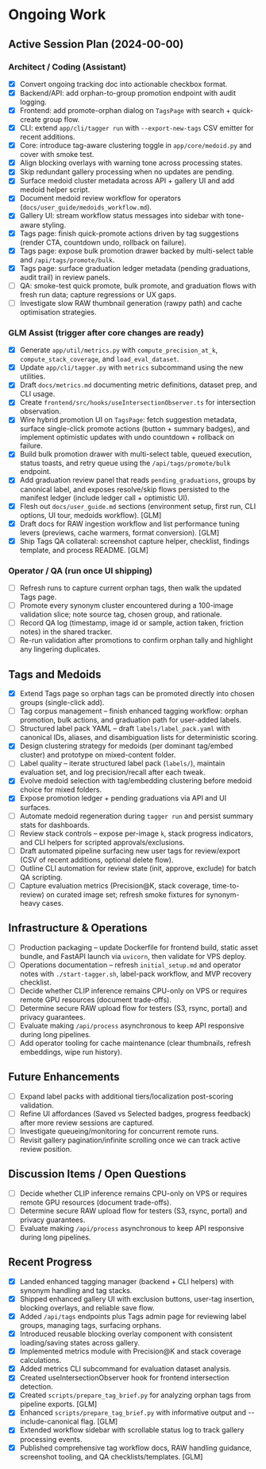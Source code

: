 # Ongoing Work

## Active Session Plan (2024-00-00) <!-- replace date on close-out -->

### Architect / Coding (Assistant)

- [x] Convert ongoing tracking doc into actionable checkbox format. <!-- keep history -->
- [x] Backend/API: add orphan-to-group promotion endpoint with audit logging.
- [x] Frontend: add promote-orphan dialog on `TagsPage` with search + quick-create group flow.
- [x] CLI: extend `app/cli/tagger run` with `--export-new-tags` CSV emitter for recent additions.
- [x] Core: introduce tag-aware clustering toggle in `app/core/medoid.py` and cover with smoke test.
- [x] Align blocking overlays with warning tone across processing states.
- [x] Skip redundant gallery processing when no updates are pending.
- [x] Surface medoid cluster metadata across API + gallery UI and add medoid helper script.
- [x] Document medoid review workflow for operators (`docs/user_guide/medoids_workflow.md`).
- [x] Gallery UI: stream workflow status messages into sidebar with tone-aware styling.
- [x] Tags page: finish quick-promote actions driven by tag suggestions (render CTA, countdown undo, rollback on failure).
- [x] Tags page: expose bulk promotion drawer backed by multi-select table and `/api/tags/promote/bulk`.
- [x] Tags page: surface graduation ledger metadata (pending graduations, audit trail) in review panels.
- [ ] QA: smoke-test quick promote, bulk promote, and graduation flows with fresh run data; capture regressions or UX gaps.
- [ ] Investigate slow RAW thumbnail generation (rawpy path) and cache optimisation strategies.

### GLM Assist (trigger after core changes are ready)

- [x] Generate `app/util/metrics.py` with `compute_precision_at_k`, `compute_stack_coverage`, and `load_eval_dataset`.
- [x] Update `app/cli/tagger.py` with `metrics` subcommand using the new utilities.
- [x] Draft `docs/metrics.md` documenting metric definitions, dataset prep, and CLI usage.
- [x] Create `frontend/src/hooks/useIntersectionObserver.ts` for intersection observation.
- [x] Wire hybrid promotion UI on `TagsPage`: fetch suggestion metadata, surface single-click promote actions (button + summary badges), and implement optimistic updates with undo countdown + rollback on failure.
- [x] Build bulk promotion drawer with multi-select table, queued execution, status toasts, and retry queue using the `/api/tags/promote/bulk` endpoint.
- [x] Add graduation review panel that reads `pending_graduations`, groups by canonical label, and exposes resolve/skip flows persisted to the manifest ledger (include ledger call + optimistic UI).
- [x] Flesh out `docs/user_guide.md` sections (environment setup, first run, CLI options, UI tour, medoids workflow). [GLM]
- [x] Draft docs for RAW ingestion workflow and list performance tuning levers (previews, cache warmers, format conversion). [GLM]
- [x] Ship Tags QA collateral: screenshot capture helper, checklist, findings template, and process README. [GLM]

### Operator / QA (run once UI shipping)

- [ ] Refresh runs to capture current orphan tags, then walk the updated Tags page.
- [ ] Promote every synonym cluster encountered during a 100-image validation slice; note source tag, chosen group, and rationale.
- [ ] Record QA log (timestamp, image id or sample, action taken, friction notes) in the shared tracker.
- [ ] Re-run validation after promotions to confirm orphan tally and highlight any lingering duplicates.

## Tags and Medoids

- [x] Extend Tags page so orphan tags can be promoted directly into chosen groups (single-click add).
- [ ] Tag corpus management – finish enhanced tagging workflow: orphan promotion, bulk actions, and graduation path for user-added labels.
- [ ] Structured label pack YAML – draft `labels/label_pack.yaml` with canonical IDs, aliases, and disambiguation lists for deterministic scoring.
- [x] Design clustering strategy for medoids (per dominant tag/embed cluster) and prototype on mixed-content folder.
- [ ] Label quality – iterate structured label pack (`labels/`), maintain evaluation set, and log precision/recall after each tweak.
- [x] Evolve medoid selection with tag/embedding clustering before medoid choice for mixed folders.
- [x] Expose promotion ledger + pending graduations via API and UI surfaces.
- [ ] Automate medoid regeneration during `tagger run` and persist summary stats for dashboards.
- [ ] Review stack controls – expose per-image `k`, stack progress indicators, and CLI helpers for scripted approvals/exclusions.
- [ ] Draft automated pipeline surfacing new user tags for review/export (CSV of recent additions, optional delete flow).
- [ ] Outline CLI automation for review state (init, approve, exclude) for batch QA scripting.
- [ ] Capture evaluation metrics (Precision@K, stack coverage, time-to-review) on curated image set; refresh smoke fixtures for synonym-heavy cases.

## Infrastructure & Operations

- [ ] Production packaging – update Dockerfile for frontend build, static asset bundle, and FastAPI launch via `uvicorn`, then validate for VPS deploy.
- [ ] Operations documentation – refresh `initial_setup.md` and operator notes with `./start-tagger.sh`, label-pack workflow, and MVP recovery checklist.
- [ ] Decide whether CLIP inference remains CPU-only on VPS or requires remote GPU resources (document trade-offs).
- [ ] Determine secure RAW upload flow for testers (S3, rsync, portal) and privacy guarantees.
- [ ] Evaluate making `/api/process` asynchronous to keep API responsive during long pipelines.
- [ ] Add operator tooling for cache maintenance (clear thumbnails, refresh embeddings, wipe run history).

## Future Enhancements

- [ ] Expand label packs with additional tiers/localization post-scoring validation.
- [ ] Refine UI affordances (Saved vs Selected badges, progress feedback) after more review sessions are captured.
- [ ] Investigate queueing/monitoring for concurrent remote runs.
- [ ] Revisit gallery pagination/infinite scrolling once we can track active review position.

## Discussion Items / Open Questions

- [ ] Decide whether CLIP inference remains CPU-only on VPS or requires remote GPU resources (document trade-offs).
- [ ] Determine secure RAW upload flow for testers (S3, rsync, portal) and privacy guarantees.
- [ ] Evaluate making `/api/process` asynchronous to keep API responsive during long pipelines.

## Recent Progress

- [x] Landed enhanced tagging manager (backend + CLI helpers) with synonym handling and tag stacks.
- [x] Shipped enhanced gallery UI with exclusion buttons, user-tag insertion, blocking overlays, and reliable save flow.
- [x] Added `/api/tags` endpoints plus Tags admin page for reviewing label groups, managing tags, surfacing orphans.
- [x] Introduced reusable blocking overlay component with consistent loading/saving states across gallery.
- [x] Implemented metrics module with Precision@K and stack coverage calculations.
- [x] Added metrics CLI subcommand for evaluation dataset analysis.
- [x] Created useIntersectionObserver hook for frontend intersection detection.
- [x] Created `scripts/prepare_tag_brief.py` for analyzing orphan tags from pipeline exports. [GLM]
- [x] Enhanced `scripts/prepare_tag_brief.py` with informative output and --include-canonical flag. [GLM]
- [x] Extended workflow sidebar with scrollable status log to track gallery processing events.
- [x] Published comprehensive tag workflow docs, RAW handling guidance, screenshot tooling, and QA checklists/templates. [GLM]
